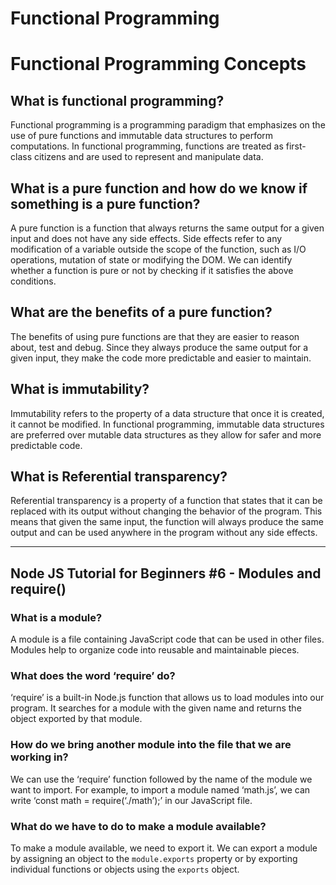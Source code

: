 # Functional Programming

# Functional Programming Concepts

## What is functional programming?
Functional programming is a programming paradigm that emphasizes on the use of pure functions and immutable data structures to perform computations. In functional programming, functions are treated as first-class citizens and are used to represent and manipulate data.

## What is a pure function and how do we know if something is a pure function?
A pure function is a function that always returns the same output for a given input and does not have any side effects. Side effects refer to any modification of a variable outside the scope of the function, such as I/O operations, mutation of state or modifying the DOM. We can identify whether a function is pure or not by checking if it satisfies the above conditions.

## What are the benefits of a pure function?
The benefits of using pure functions are that they are easier to reason about, test and debug. Since they always produce the same output for a given input, they make the code more predictable and easier to maintain.

## What is immutability?
Immutability refers to the property of a data structure that once it is created, it cannot be modified. In functional programming, immutable data structures are preferred over mutable data structures as they allow for safer and more predictable code.

## What is Referential transparency?
Referential transparency is a property of a function that states that it can be replaced with its output without changing the behavior of the program. This means that given the same input, the function will always produce the same output and can be used anywhere in the program without any side effects.

*** 

## Node JS Tutorial for Beginners #6 - Modules and require()

### What is a module?
A module is a file containing JavaScript code that can be used in other files. Modules help to organize code into reusable and maintainable pieces.

### What does the word ‘require’ do?
‘require’ is a built-in Node.js function that allows us to load modules into our program. It searches for a module with the given name and returns the object exported by that module.

### How do we bring another module into the file that we are working in?
We can use the ‘require’ function followed by the name of the module we want to import. For example, to import a module named ‘math.js’, we can write ‘const math = require(‘./math’);’ in our JavaScript file.

### What do we have to do to make a module available?
To make a module available, we need to export it. We can export a module by assigning an object to the `module.exports` property or by exporting individual functions or objects using the `exports` object.
